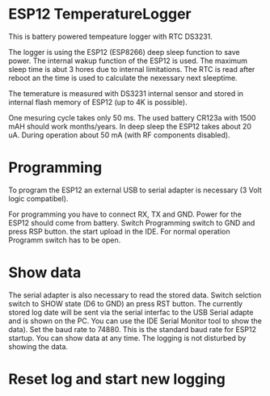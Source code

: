 # ESP12 TemperatureLogger
This is battery powered tempeature logger with RTC DS3231.

The logger is using the ESP12 (ESP8266) deep sleep function to save power.
The internal wakup function of the ESP12 is used. The maximum sleep time is abut 3 hores due to internal limitations.
The RTC is read after reboot an the time is used to calculate the nexessary next sleeptime.

The temerature is measured with DS3231 internal sensor and stored in internal flash memory of ESP12 (up to 4K is possible).

One mesuring cycle takes only 50 ms. The used battery CR123a with 1500 mAH should work months/years.
In deep sleep the ESP12 takes about 20 uA. During operation about 50 mA (with RF components disabled).

# Programming
To program the ESP12 an external USB to serial adapter is necessary (3 Volt logic compatibel).

For programming you have to connect RX, TX and GND. Power for the ESP12 should come from battery.
Switch Programming switch to GND and press RSP button. the start upload in the IDE.
For normal operation Programm switch has to be open.

# Show data
The serial adapter is also necessary to read the stored data.
Switch selction switch to SHOW state (D6 to GND) an press RST button. The currently stored log date will be sent via the serial interfac to the USB Serial adapte and is shown on the PC. You can use the IDE Serial Monitor tool to show the data). Set the baud rate to 74880. This is the standard baud rate for ESP12 startup. 
You can show data at any time. The logging is not disturbed by showing the data.

# Reset log and start new logging










